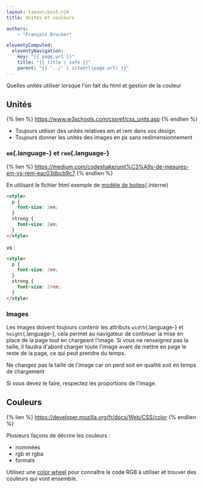 ```yaml
---
layout: layout/post.njk
title: Unités et couleurs

authors:
    - "François Brucker"

eleventyComputed:
  eleventyNavigation:
    key: "{{ page.url }}"
    title: "{{ title | safe }}"
    parent: "{{ '../' | siteUrl(page.url) }}"
---
```


<!-- début résumé -->

Quelles unités utiliser lorsque l'on fait du html et gestion de la couleur

<!-- fin résumé -->

## Unités

{% lien %}
<https://www.w3schools.com/cssref/css_units.asp>
{% endlien %}

* Toujours utiliser des unités relatives em et rem dans vos design.
* Toujours donner les unités des images en px sans redimensionnement

### `em`{.language-} et `rem`{.language-}

{% lien %}
<https://medium.com/codeshake/unit%C3%A9s-de-mesures-em-vs-rem-eac03dbcb9c7>
{% endlien %}

En utilisant le fichier html exemple de [modèle de boites](../modèle-boites#exemple){.interne}

```html
<style>
  p {
    font-size: 2em;
  }
  strong {
    font-size: 2em;
  }
</style>
```

vs :

```html
<style>
  p {
    font-size: 2em;
  }
  strong {
    font-size: 2rem;
  }
</style>
```

### Images

Les images doivent toujours contenir les attributs `width`{.language-} et `height`{.language-}, cela permet au navigateur de continuer la mise en place de la page tout en chargeant l'image. Si vous ne renseignez pas la taille, il faudra d'abord charger toute l'image avant de mettre en page le reste de la page, ce qui peut prendre du temps.

Ne changez pas la taille de l'image car on perd soit en qualité soit en temps de chargement

Si vous devez le faire, respectez les proportions de l'image.

## Couleurs

{% lien %}
<https://developer.mozilla.org/fr/docs/Web/CSS/color>
{% endlien %}

Plusieurs façons de décrire les couleurs :

* nommées
* rgb et rgba
* formats

Utilisez une [color wheel](https://color.adobe.com/fr) pour connaître le code RGB à utiliser et trouver des couleurs qui vont ensemble.
